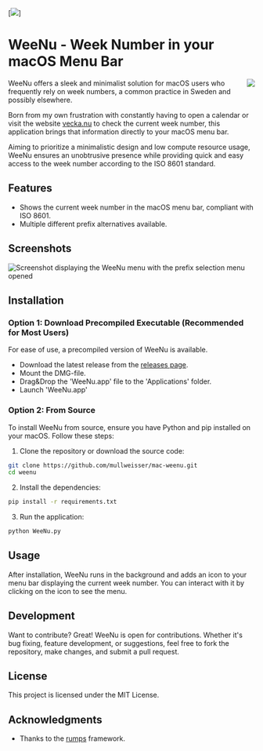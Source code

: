[![](https://github.com/mullweisser/mac-weenu/blob/readme/weenu-header.png?raw=true)]

# WeeNu - Week Number in your macOS Menu Bar

<img src="https://github.com/mullweisser/mac-weenu/blob/readme/weenu-logo.png?raw=true" align="right">

WeeNu offers a sleek and minimalist solution for macOS users who frequently rely on week numbers, a common practice in Sweden and possibly elsewhere. 

Born from my own frustration with constantly having to open a calendar or visit the website [vecka.nu](https://vecka.nu) to check the current week number, this application brings that information directly to your macOS menu bar. 

Aiming to prioritize a minimalistic design and low compute resource usage, WeeNu ensures an unobtrusive presence while providing quick and easy access to the week number according to the ISO 8601 standard.

## Features

* Shows the current week number in the macOS menu bar, compliant with ISO 8601.
* Multiple different prefix alternatives available.

## Screenshots

![Screenshot displaying the WeeNu menu with the prefix selection menu opened](https://github.com/mullweisser/mac-weenu/blob/readme/weenu-screenshot01.png?raw=true "Screenshot 01")

## Installation

### Option 1: Download Precompiled Executable (Recommended for Most Users)

For ease of use, a precompiled version of WeeNu is available.

- Download the latest release from the [releases page](https://github.com/mullweisser/mac-weenu/releases).
- Mount the DMG-file.
- Drag&Drop the 'WeeNu.app' file to the 'Applications' folder.
- Launch 'WeeNu.app'

### Option 2: From Source

To install WeeNu from source, ensure you have Python and pip installed on your macOS. Follow these steps:

1. Clone the repository or download the source code:

```bash
git clone https://github.com/mullweisser/mac-weenu.git
cd weenu
```

2. Install the dependencies:

```bash
pip install -r requirements.txt
```

3. Run the application:

```bash
python WeeNu.py
```

## Usage

After installation, WeeNu runs in the background and adds an icon to your menu bar displaying the current week number. You can interact with it by clicking on the icon to see the menu.

## Development

Want to contribute? Great! WeeNu is open for contributions. Whether it's bug fixing, feature development, or suggestions, feel free to fork the repository, make changes, and submit a pull request.

## License

This project is licensed under the MIT License.

## Acknowledgments

- Thanks to the [rumps](https://github.com/jaredks/rumps) framework.
